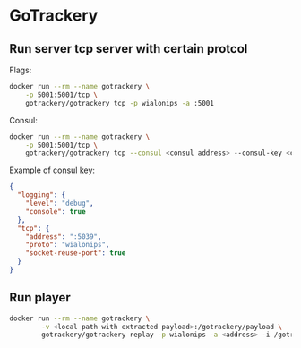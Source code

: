 # GoTrackery

## Run server tcp server with certain protcol
Flags:
```bash
docker run --rm --name gotrackery \
	-p 5001:5001/tcp \
	gotrackery/gotrackery tcp -p wialonips -a :5001
```
Consul:
```bash
docker run --rm --name gotrackery \
	-p 5001:5001/tcp \
	gotrackery/gotrackery tcp --consul <consul address> --consul-key <consul key>
```
Example of consul key:
```json
{
  "logging": {
    "level": "debug",
    "console": true
  },
  "tcp": {
    "address": ":5039",
    "proto": "wialonips",
    "socket-reuse-port": true
  }
}
```

## Run player

```bash
docker run --rm --name gotrackery \
        -v <local path with extracted payload>:/gotrackery/payload \
        gotrackery/gotrackery replay -p wialonips -a <address> -i /gotrackery/payload
```